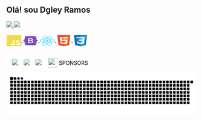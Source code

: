 ## Olá! sou Dgley Ramos 
 <div style="display: inline_block">
  <a href="https://github.com/dgleyramos1">
  <img height="160em" src="https://github-readme-stats.vercel.app/api?username=dgleyramos1&show_icons=true&theme=chartreuse-dark&include_all_commits=true&count_private=true"/>
  <img height="160em" src="https://github-readme-stats.vercel.app/api/top-langs/?username=dgleyramos1&layout=compact&langs_count=16&theme=chartreuse-dark"/>
<div>
<div style="display: inline_block" ><br>
  <img align="center" alt="Dgley-Js" height="30" width="40" src="https://raw.githubusercontent.com/devicons/devicon/master/icons/javascript/javascript-plain.svg">
  <img align="center" alt="Dgley-Bt" height="30" width="40" src="https://raw.githubusercontent.com/devicons/devicon/master/icons/bootstrap/bootstrap-plain.svg">
  <img align="center" alt="Dgley-React" height="30" width="40" src="https://raw.githubusercontent.com/devicons/devicon/master/icons/react/react-original.svg">
  <img align="center" alt="Dgley-HTML" height="30" width="40" src="https://raw.githubusercontent.com/devicons/devicon/master/icons/html5/html5-original.svg">
  <img align="center" alt="Dgley-CSS" height="30" width="40" src="https://raw.githubusercontent.com/devicons/devicon/master/icons/css3/css3-original.svg">
</div>
  
  ##
 
<div>
  <div id="redes-sociais">
    <a href="https://instagram.com/edgleyramos" target="_blank"><img src="https://img.shields.io/badge/-Instagram-%23E4405F?style=for-the-badge&logo=instagram&logoColor=white" target="_blank"></a>
    <a href = "mailto: dgleysilva@gmail.com"><img src="https://img.shields.io/badge/-Gmail-%23333?style=for-the-badge&logo=gmail&logoColor=white" target="_blank"></a>
    <a href="https://www.linkedin.com/in/edigley-ramos-4a441220b/" target="_blank"><img src="https://img.shields.io/badge/-LinkedIn-%230077B5?style=for-the-badge&logo=linkedin&logoColor=white" target="_blank"></a>
    <a href="https://github.com/sponsors/dgleyramos1" target="_blank" id="link">
      <img  src="https://cdn-icons-png.flaticon.com/512/1077/1077035.png" width="25" height="25" /> Sponsors
    </a>
  </div>
 
  ![Snake animation](https://github.com/dgleyramos1/dgleyramos1/blob/output/github-contribution-grid-snake.svg)
 
 
</div>


<style>
  #redes-sociais{
    display: flex;
    justify-content: flex-start;
    align-items: center;
  }
  #redes-sociais a{
    margin-right: 15px;
  }
  #link{
    background: #fff;
    width: 110px;
    height: 28px;
    display: inline-flex;
    justify-content: space-around;
    align-items: center;
    text-decoration: none;
    color: #000;
    text-transform: uppercase;
    align-self: start;
  }
</style>